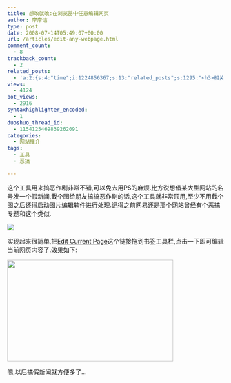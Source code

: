 ```yaml
---
title: 想改就改:在浏览器中任意编辑网页
author: 摩摩诘
type: post
date: 2008-07-14T05:49:07+00:00
url: /articles/edit-any-webpage.html
comment_count:
  - 8
trackback_count:
  - 2
related_posts:
  - 'a:2:{s:4:"time";i:1224856367;s:13:"related_posts";s:1295:"<h3>相关日志</h3><ul class="related_post"><li><a href="http://www.digglife.cn/articles/100-push-ups-6-weeks.html" title="6周内让你能连续做满100个俯卧撑">6周内让你能连续做满100个俯卧撑</a></li><li><a href="http://www.digglife.cn/articles/custom-windows-interface-tools.html" title="9个工具打造焕然一新的Windows界面">9个工具打造焕然一新的Windows界面</a></li><li><a href="http://www.digglife.cn/articles/virus-equals-windows-to-apple.html" title="Virus=Windows,苹果官网对Windows的恶搞">Virus=Windows,苹果官网对Windows的恶搞</a></li><li><a href="http://www.digglife.cn/articles/16-pagerank-tools.html" title="推荐:16个PageRank相关工具和服务">推荐:16个PageRank相关工具和服务</a></li><li><a href="http://www.digglife.cn/articles/17-firefox-extensions-that-make-blogging-easy.html" title="Firefox:17个Firefox扩展让你&#34;博&#34;得更爽.">Firefox:17个Firefox扩展让你&#34;博&#34;得更爽.</a></li><li><a href="http://www.digglife.cn/articles/%e6%8c%87%e7%8e%af%e7%8e%8b%e4%b8%ad%e5%9c%9f%e4%b8%96%e7%95%8c%e5%8e%9f%e6%9d%a5%e5%9c%a8%e6%8b%89%e6%96%af%e7%bb%b4%e5%8a%a0%e6%96%af.html" title="指环王:中土世界原来在拉斯维加斯">指环王:中土世界原来在拉斯维加斯</a></li></ul>";}'
views:
  - 4124
bot_views:
  - 2916
syntaxhighlighter_encoded:
  - 1
duoshuo_thread_id:
  - 1154125469839262091
categories:
  - 网站推介
tags:
  - 工具
  - 恶搞

---
```

这个工具用来搞恶作剧非常不错,可以免去用PS的麻烦.比方说想借某大型网站的名号发一个假新闻,截个图给朋友搞搞恶作剧的话,这个工具就非常顶用,至少不用截个图之后还得启动图片编辑软件进行处理.记得之前网易还是那个网站曾经有个恶搞专题和这个类似.

<!--more-->


  
[![][1]][2]
  
实现起来很简单,把[Edit Current Page][3]这个链接拖到书签工具栏,点击一下即可编辑当前网页内容了.效果如下:

[<img class="alignnone size-full wp-image-2577" title="编辑任意网页" src="http://digglife.qiniudn.com/wp-content/uploads/2008/07/web.gif" alt="" width="385" height="235" />][4]

嗯,以后搞假新闻就方便多了&#8230;

 [1]: http://digglife.qiniudn.com/wp-content/uploads/archive/tencent.png
 [2]: http://picasaweb.google.com/digglifeshow/oCzYfC/photo#5222740757066713570
 [3]: javascript:document.body.contentEditable%20=%20'true';%20document.designMode='on';%20void%200 "编辑当前网页"
 [4]: https://www.digglife.net/wp-content/uploads/2008/07/web.gif